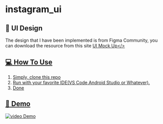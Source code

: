 # instagram_ui

## 

## 🎨 UI Design
The design that I have been implemented is from Figma Community, you can download the resource from this site <a href="https://www.figma.com/community/file/789166775630186057">UI Mock Up</>
  
## 💻 How To Use
  1. Simply, clone this repo 
  2. Run with your favorite IDE(VS Code,Android Studio or Whatever).
  3. Done 
  
## 🎥 Demo
  
  ![video Demo]('./assets/instagram_ui_demo.mp4')
